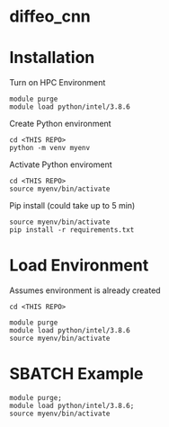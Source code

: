 # diffeo_cnn

# Installation
Turn on HPC Environment
```
module purge
module load python/intel/3.8.6 
```

Create Python environment
```
cd <THIS REPO>
python -m venv myenv
```

Activate Python enviroment
```
cd <THIS REPO>
source myenv/bin/activate
```

Pip install (could take up to 5 min)
```
source myenv/bin/activate
pip install -r requirements.txt
```

# Load Environment
Assumes environment is already created
```
cd <THIS REPO>

module purge
module load python/intel/3.8.6 
source myenv/bin/activate
```

# SBATCH Example

```
module purge;
module load python/intel/3.8.6;
source myenv/bin/activate
```
